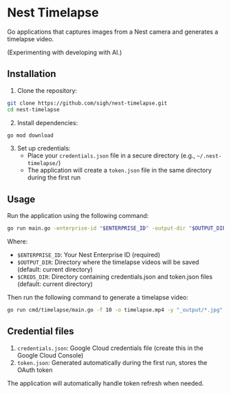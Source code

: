 # Nest Timelapse

Go applications that captures images from a Nest camera and generates a
timelapse video.

(Experimenting with developing with AI.)

## Installation

1. Clone the repository:

```bash
git clone https://github.com/sigh/nest-timelapse.git
cd nest-timelapse
```

2. Install dependencies:

```bash
go mod download
```

3. Set up credentials:
   - Place your `credentials.json` file in a secure directory (e.g., `~/.nest-timelapse/`)
   - The application will create a `token.json` file in the same directory during the first run

## Usage

Run the application using the following command:

```bash
go run main.go -enterprise-id "$ENTERPRISE_ID" -output-dir "$OUTPUT_DIR" -creds-dir "$CREDS_DIR"
```

Where:

- `$ENTERPRISE_ID`: Your Nest Enterprise ID (required)
- `$OUTPUT_DIR`: Directory where the timelapse videos will be saved (default: current directory)
- `$CREDS_DIR`: Directory containing credentials.json and token.json files (default: current directory)

Then run the following command to generate a timelapse video:

```bash
go run cmd/timelapse/main.go -f 10 -o timelapse.mp4 -y "_output/*.jpg"
```

## Credential files

1. `credentials.json`: Google Cloud credentials file (create this in the Google Cloud Console)
2. `token.json`: Generated automatically during the first run, stores the OAuth token

The application will automatically handle token refresh when needed.

